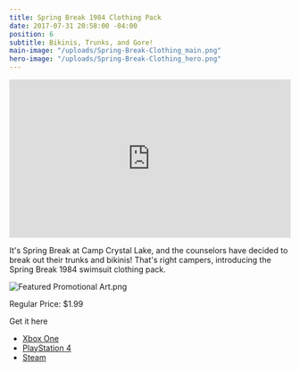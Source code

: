 ```yaml
---
title: Spring Break 1984 Clothing Pack
date: 2017-07-31 20:58:00 -04:00
position: 6
subtitle: Bikinis, Trunks, and Gore!
main-image: "/uploads/Spring-Break-Clothing_main.png"
hero-image: "/uploads/Spring-Break-Clothing_hero.png"
---
```


<style>.embed-container { position: relative; padding-bottom: 56.25%; height: 0; overflow: hidden; max-width: 100%; } .embed-container iframe, .embed-container object, .embed-container embed { position: absolute; top: 0; left: 0; width: 100%; height: 100%; }</style><div class='embed-container'><iframe src='https://www.youtube.com/embed/csSJcVWFVJk' frameborder='0' allowfullscreen></iframe></div>

It's Spring Break at Camp Crystal Lake, and the counselors have decided to break out their trunks and bikinis! That's right campers, introducing the Spring Break 1984 swimsuit clothing pack.

![Featured Promotional Art.png](/uploads/Featured%20Promotional%20Art.png)

Regular Price: $1.99

Get it here  
 - [Xbox One](https://www.microsoft.com/en-us/store/p/spring-break-84-clothing-pack/c1hz9q7kzx83)
 - [PlayStation 4](https://store.playstation.com/#!/en-us/games/addons/spring-break-'84-clothing-pack/cid=UP2165-CUSA07878_00-F13GAME1984CLTHG)
 - [Steam](http://store.steampowered.com/app/702660/Friday_the_13th_The_Game__Spring_Break_1984_Clothing_Pack/)
